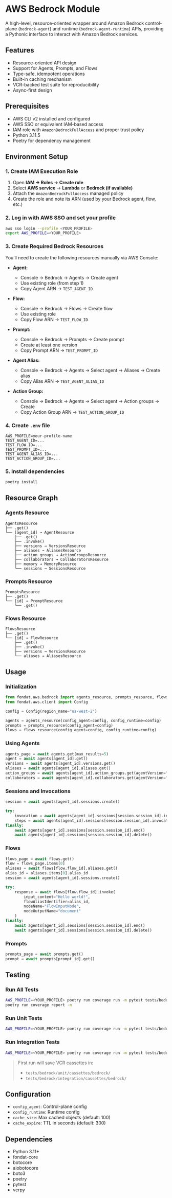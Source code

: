 # AWS Bedrock Module

A high-level, resource-oriented wrapper around Amazon Bedrock control-plane (`bedrock-agent`) and runtime (`bedrock-agent-runtime`) APIs, providing a Pythonic interface to interact with Amazon Bedrock services.

## Features

- Resource-oriented API design
- Support for Agents, Prompts, and Flows
- Type-safe, idempotent operations
- Built-in caching mechanism
- VCR-backed test suite for reproducibility
- Async-first design

## Prerequisites

- AWS CLI v2 installed and configured  
- AWS SSO or equivalent IAM-based access  
- IAM role with `AmazonBedrockFullAccess` and proper trust policy  
- Python 3.11.5  
- Poetry for dependency management  

## Environment Setup

### 1. Create IAM Execution Role

1. Open **IAM → Roles → Create role**  
2. Select **AWS service** → **Lambda** or **Bedrock (if available)**  
3. Attach the `AmazonBedrockFullAccess` managed policy  
4. Create the role and note its ARN (used by your Bedrock agent, flow, etc.)

### 2. Log in with AWS SSO and set your profile

```bash
aws sso login --profile <YOUR_PROFILE>
export AWS_PROFILE=<YOUR_PROFILE>
```

### 3. Create Required Bedrock Resources

You’ll need to create the following resources manually via AWS Console:

- **Agent:**  
  - Console → Bedrock → Agents → Create agent  
  - Use existing role (from step 1)  
  - Copy Agent ARN → `TEST_AGENT_ID`

- **Flow:**  
  - Console → Bedrock → Flows → Create flow  
  - Use existing role  
  - Copy Flow ARN → `TEST_FLOW_ID`

- **Prompt:**  
  - Console → Bedrock → Prompts → Create prompt  
  - Create at least one version  
  - Copy Prompt ARN → `TEST_PROMPT_ID`

- **Agent Alias:**  
  - Console → Bedrock → Agents → Select agent → Aliases → Create alias  
  - Copy Alias ARN → `TEST_AGENT_ALIAS_ID`

- **Action Group:**  
  - Console → Bedrock → Agents → Select agent → Action groups → Create  
  - Copy Action Group ARN → `TEST_ACTION_GROUP_ID`


### 4. Create `.env` file

```env
AWS_PROFILE=your-profile-name
TEST_AGENT_ID=...
TEST_FLOW_ID=...
TEST_PROMPT_ID=...
TEST_AGENT_ALIAS_ID=...
TEST_ACTION_GROUP_ID=...
```

### 5. Install dependencies

```bash
poetry install
```

## Resource Graph

### Agents Resource

```
AgentsResource
├── .get()
└── [agent_id] → AgentResource
    ├── .get()
    ├── .invoke()
    ├── versions → VersionsResource
    ├── aliases → AliasesResource
    ├── action_groups → ActionGroupsResource
    ├── collaborators → CollaboratorsResource
    ├── memory → MemoryResource
    └── sessions → SessionsResource
```

### Prompts Resource

```
PromptsResource
├── .get()
└── [id] → PromptResource
    └── .get()
```

### Flows Resource

```
FlowsResource
├── .get()
└── [id] → FlowResource
    ├── .get()
    ├── .invoke()
    ├── versions → VersionsResource
    └── aliases → AliasesResource
```

## Usage

### Initialization

```python
from fondat.aws.bedrock import agents_resource, prompts_resource, flows_resource
from fondat.aws.client import Config

config = Config(region_name="us-west-2")

agents = agents_resource(config_agent=config, config_runtime=config)
prompts = prompts_resource(config_agent=config)
flows = flows_resource(config_agent=config, config_runtime=config)
```

### Using Agents

```python
agents_page = await agents.get(max_results=5)
agent = await agents[agent_id].get()
versions = await agents[agent_id].versions.get()
aliases = await agents[agent_id].aliases.get()
action_groups = await agents[agent_id].action_groups.get(agentVersion="DRAFT")
collaborators = await agents[agent_id].collaborators.get(agentVersion="DRAFT")
```

### Sessions and Invocations

```python
session = await agents[agent_id].sessions.create()

try:
    invocation = await agents[agent_id].sessions[session.session_id].invocations.create()
    steps = await agents[agent_id].sessions[session.session_id].invocations[invocation.invocation_id].get_steps()
finally:
    await agents[agent_id].sessions[session.session_id].end()
    await agents[agent_id].sessions[session.session_id].delete()
```

### Flows

```python
flows_page = await flows.get()
flow = flows_page.items[0]
aliases = await flows[flow.flow_id].aliases.get()
alias_id = aliases.items[0].alias_id
session = await agents[agent_id].sessions.create()

try:
    response = await flows[flow.flow_id].invoke(
        input_content="Hello world!",
        flowAliasIdentifier=alias_id,
        nodeName="FlowInputNode",
        nodeOutputName="document"
    )
finally:
    await agents[agent_id].sessions[session.session_id].end()
    await agents[agent_id].sessions[session.session_id].delete()
```

### Prompts

```python
prompts_page = await prompts.get()
prompt = await prompts[prompt_id].get()
```

## Testing

### Run All Tests

```bash
AWS_PROFILE=<YOUR_PROFILE> poetry run coverage run -m pytest tests/bedrock/
poetry run coverage report -m
```

### Run Unit Tests

```bash
AWS_PROFILE=<YOUR_PROFILE> poetry run coverage run -m pytest tests/bedrock/unit/
```

### Run Integration Tests

```bash
AWS_PROFILE=<YOUR_PROFILE> poetry run coverage run -m pytest tests/bedrock/integration/
```

> First run will save VCR cassettes in:
> - `tests/bedrock/unit/cassettes/bedrock/`
> - `tests/bedrock/integration/cassettes/bedrock/`

## Configuration

- `config_agent`: Control-plane config
- `config_runtime`: Runtime config
- `cache_size`: Max cached objects (default: 100)
- `cache_expire`: TTL in seconds (default: 300)

## Dependencies

- Python 3.11+
- fondat-core
- botocore
- aiobotocore
- boto3
- poetry
- pytest
- vcrpy
